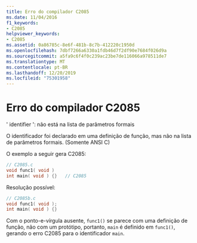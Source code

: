 ```yaml
---
title: Erro do compilador C2085
ms.date: 11/04/2016
f1_keywords:
- C2085
helpviewer_keywords:
- C2085
ms.assetid: 0a86785c-8e6f-481b-8c7b-412220c1950d
ms.openlocfilehash: 7dbf7266a6330a1fdb46d7f2df90e7684f026d9a
ms.sourcegitcommit: a5fa9c6f4f0c239ac23be7de116066a978511de7
ms.translationtype: MT
ms.contentlocale: pt-BR
ms.lasthandoff: 12/20/2019
ms.locfileid: "75301958"
---
```

# <a name="compiler-error-c2085"></a>Erro do compilador C2085

' identifier ': não está na lista de parâmetros formais

O identificador foi declarado em uma definição de função, mas não na lista de parâmetros formais. (Somente ANSI C)

O exemplo a seguir gera C2085:

```c
// C2085.c
void func1( void )
int main( void ) {}   // C2085
```

Resolução possível:

```c
// C2085b.c
void func1( void );
int main( void ) {}
```

Com o ponto-e-vírgula ausente, `func1()` se parece com uma definição de função, não com um protótipo, portanto, `main` é definido em `func1()`, gerando o erro C2085 para o identificador `main`.
